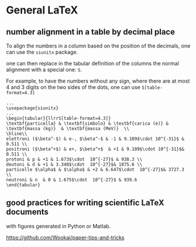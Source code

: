# General LaTeX

## number alignment in a table by decimal place
To align the numbers in a column based on the position of the decimals, one can use the `siunitx` package.

one can then replace in the tabular definition of the columns the normal alignment with a special one: `S`.

For example, to have the numbers without any sign, where there are at most 4 and 3 digits on the two sides of the dots, one can use `S[table-format=4.3]` 

    ...
    \usepackage{siunitx}
    ...
    \begin{tabular}{llrrS[table-format=4.3]}
    \textbf{particella} & \textbf{simbolo} & \textbf{carica (e)} & \textbf{massa (kg)}  & \textbf{massa (MeV)}  \\
    \hline\\
    elettroni ($\beta^-$) & e-, $\beta^-$ & -1 & 9.109$\cdot 10^{-31}$ & 0.511 \\
    positroni ($\beta^+$) & e+, $\beta^+$  & +1 & 9.109$\cdot 10^{-31}$& 0.511 \\
    protoni & p & +1 & 1.673$\cdot  10^{-27}$ & 938.3 \\
    deutoni & d & +1 & 3.348$\cdot  10^{-27}$& 1875.6 \\
    particelle $\alpha$ & $\alpha$ & +2 & 6.647$\cdot  10^{-27}$& 3727.3 \\
    neutroni & n  & 0 & 1.675$\cdot  10^{-27}$ & 939.6       
    \end{tabular}

## good practices for writing scientific LaTeX documents

with figures generated in Python or Matlab. 

https://github.com/Wookai/paper-tips-and-tricks
